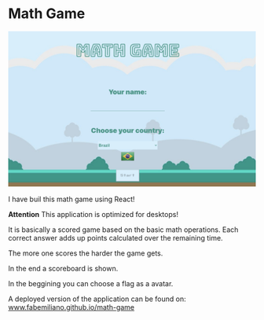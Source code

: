 # Math Game

<img src="./MathGame.png">

I have buil this math game using React!

**Attention**
This application is optimized for desktops!

It is basically a scored game based on the basic math operations. Each correct answer adds up points calculated over the remaining time.

The more one scores the harder the game gets.

In the end a scoreboard is shown.

In the beggining you can choose a flag as a avatar.

A deployed version of the application can be found on: www.fabemiliano.github.io/math-game